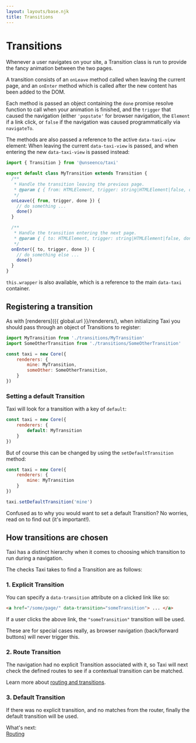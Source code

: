 ```yaml
---
layout: layouts/base.njk
title: Transitions
---
```


# Transitions
Whenever a user navigates on your site, a Transition class is run to provide the fancy animation between the two pages.

A transition consists of an `onLeave` method called when leaving the current page, and an `onEnter` method which is called after the new content has been added to the DOM.

Each method is passed an object  containing the `done` promise resolve function to call when your animation is finished, and the `trigger` that caused the navigation (either `'popstate'` for browser navigation, the `Element` if a link click, or `false` if the navigation was caused programmatically via `navigateTo`.

The methods are also passed a reference to the active `data-taxi-view` element: When leaving the current `data-taxi-view` is passed, and when entering the new `data-taxi-view` is passed instead:

```js
import { Transition } from '@unseenco/taxi'

export default class MyTransition extends Transition {
  /**
   * Handle the transition leaving the previous page.
   * @param { { from: HTMLElement, trigger: string|HTMLElement|false, done: function } } props
   */
  onLeave({ from, trigger, done }) {
    // do something ...
    done()
  }

  /**
   * Handle the transition entering the next page.
   * @param { { to: HTMLElement, trigger: string|HTMLElement|false, done: function } } props
   */
  onEnter({ to, trigger, done }) {
    // do something else ...
    done()
  }
}
```

`this.wrapper` is also available, which is a reference to the main `data-taxi` container.

## Registering a transition
As with [renderers]({{ global.url }}/renderers/), when initializing Taxi you should pass through an object of Transitions to register:

```js
import MyTransition from './transitions/MyTransition'
import SomeOtherTransition from './transitions/SomeOtherTransition'

const taxi = new Core({
	renderers: {
		mine: MyTransition,
		someOther: SomeOtherTransition,
	}
})
```

### Setting a default Transition
Taxi will look for a transition with a key of `default`:

```js
const taxi = new Core({
	renderers: {
		default: MyTransition
	}
})
```

But of course this can be changed by using the `setDefaultTransition` method:

```js
const taxi = new Core({
	renderers: {
		mine: MyTransition
	}
})

taxi.setDefaultTransition('mine')
```

Confused as to why you would want to set a default Transition? No worries, read on to find out (it's important!).

## How transitions are chosen
Taxi has a distinct hierarchy when it comes to choosing which transition to run during a navigation.

The checks Taxi takes to find a Transition are as follows:

### 1. Explicit Transition
You can specify a `data-transition` attribute on a clicked link like so:
```html
<a href="/some/page/" data-transition="someTransition"> ... </a>
```
If a user clicks the above link, the `"someTransition"` transition will be used.

These are for special cases really, as browser navigation (back/forward buttons) will never trigger this.

### 2. Route Transition
The navigation had no explicit Transition associated with it, so Taxi will next check the defined routes to see if a contextual transition can be matched.

Learn more about [routing and transitions](#routing).

### 3. Default Transition
If there was no explicit transition, and no matches from the router, finally the default transition will be used.

<div class="border rounded-sm p-4 mt-16">
    <div class="text-sm mb-2 font-bold">What's next:</div>
    <div>
        <a href="{{ global.url }}/routing/">Routing</a>
    </div>
</div>